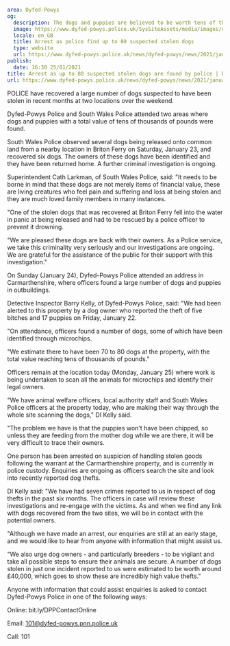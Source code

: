 ```yaml
area: Dyfed-Powys
og:
  description: The dogs and puppies are believed to be worth tens of thousands of pounds
  image: https://www.dyfed-powys.police.uk/SysSiteAssets/media/images/dyfed-powys/news/arrest-generic.png?crop=(0,12,810,438)&amp;w=600&amp;h=300&amp;scale=both
  locale: en_GB
  title: Arrest as police find up to 80 suspected stolen dogs
  type: website
  url: https://www.dyfed-powys.police.uk/news/dyfed-powys/news/2021/january-2021/arrest-as-up-to-80-suspected-stolen-dogs-are-found-by-police/
publish:
  date: 16:30 25/01/2021
title: Arrest as up to 80 suspected stolen dogs are found by police | Dyfed-Powys Police
url: https://www.dyfed-powys.police.uk/news/dyfed-powys/news/2021/january-2021/arrest-as-up-to-80-suspected-stolen-dogs-are-found-by-police/
```

POLICE have recovered a large number of dogs suspected to have been stolen in recent months at two locations over the weekend.

Dyfed-Powys Police and South Wales Police attended two areas where dogs and puppies with a total value of tens of thousands of pounds were found.

South Wales Police observed several dogs being released onto common land from a nearby location in Briton Ferry on Saturday, January 23, and recovered six dogs. The owners of these dogs have been identified and they have been returned home. A further criminal investigation is ongoing.

Superintendent Cath Larkman, of South Wales Police, said: "It needs to be borne in mind that these dogs are not merely items of financial value, these are living creatures who feel pain and suffering and loss at being stolen and they are much loved family members in many instances.

"One of the stolen dogs that was recovered at Briton Ferry fell into the water in panic at being released and had to be rescued by a police officer to prevent it drowning.

"We are pleased these dogs are back with their owners. As a Police service, we take this criminality very seriously and our investigations are ongoing. We are grateful for the assistance of the public for their support with this investigation."

On Sunday (January 24), Dyfed-Powys Police attended an address in Carmarthenshire, where officers found a large number of dogs and puppies in outbuildings.

Detective Inspector Barry Kelly, of Dyfed-Powys Police, said: "We had been alerted to this property by a dog owner who reported the theft of five bitches and 17 puppies on Friday, January 22.

"On attendance, officers found a number of dogs, some of which have been identified through microchips.

"We estimate there to have been 70 to 80 dogs at the property, with the total value reaching tens of thousands of pounds."

Officers remain at the location today (Monday, January 25) where work is being undertaken to scan all the animals for microchips and identify their legal owners.

"We have animal welfare officers, local authority staff and South Wales Police officers at the property today, who are making their way through the whole site scanning the dogs," DI Kelly said.

"The problem we have is that the puppies won't have been chipped, so unless they are feeding from the mother dog while we are there, it will be very difficult to trace their owners.

One person has been arrested on suspicion of handling stolen goods following the warrant at the Carmarthenshire property, and is currently in police custody. Enquiries are ongoing as officers search the site and look into recently reported dog thefts.

DI Kelly said: "We have had seven crimes reported to us in respect of dog thefts in the past six months. The officers in case will review these investigations and re-engage with the victims. As and when we find any link with dogs recovered from the two sites, we will be in contact with the potential owners.

"Although we have made an arrest, our enquiries are still at an early stage, and we would like to hear from anyone with information that might assist us.

"We also urge dog owners - and particularly breeders - to be vigilant and take all possible steps to ensure their animals are secure. A number of dogs stolen in just one incident reported to us were estimated to be worth around £40,000, which goes to show these are incredibly high value thefts."

Anyone with information that could assist enquiries is asked to contact Dyfed-Powys Police in one of the following ways:

Online: bit.ly/DPPContactOnline

Email: 101@dyfed-powys.pnn.police.uk

Call: 101
